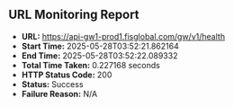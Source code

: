 ## URL Monitoring Report

- **URL:** https://api-gw1-prod1.fisglobal.com/gw/v1/health
- **Start Time:** 2025-05-28T03:52:21.862164
- **End Time:** 2025-05-28T03:52:22.089332
- **Total Time Taken:** 0.227168 seconds
- **HTTP Status Code:** 200
- **Status:** Success
- **Failure Reason:** N/A
